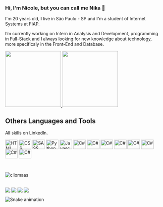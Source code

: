 <!-- Apresentação -->
### Hi, I'm Nicole, but you can call me Nika 👋

<p>I'm 20 years old, I live in São Paulo - SP and I'm a student of Internet Systems at FIAP.</p>
<p>I’m currently working on Intern in Analysis and Development, programming in Full-Stack and I always looking for new knowledge about technology, more specificaly in the Front-End and Database.</p>

<!-- Stats e Linguagens mais usadas -->
<div>
  <a href="https://github.com/nicoleribeiro">
    <img height="180em" src="https://github-readme-stats.vercel.app/api?username=nicoleribeiro&show_icons=true&theme=dark&include_all_commits=true&count_private=true"/>
    <img height="180em" src="https://github-readme-stats.vercel.app/api/top-langs/?username=nicoleribeiro&layout=compact&langs_count=16&theme=dark"/>
  </a>
</div>

<!-- Outras linguagens e ferramentas -->
## Others Languages and Tools
<p>All skills on LinkedIn.</p>
<div>
  <img align="center" alt="HTML" height="30em" width="40em" src="https://cdn.jsdelivr.net/gh/devicons/devicon/icons/html5/html5-original.svg" />
  <img align="center" alt="CSS" height="30em" width="40em" src="https://cdn.jsdelivr.net/gh/devicons/devicon/icons/css3/css3-original.svg" />
  <img align="center" alt="SASS" height="30em" width="40em" src="https://cdn.jsdelivr.net/gh/devicons/devicon/icons/sass/sass-original.svg" />
  <img align="center" alt="Python" height="30em" width="40em" src="https://cdn.jsdelivr.net/gh/devicons/devicon/icons/python/python-original.svg" />
  <img align="center" alt="Javascript" height="30em" width="40em" src="https://cdn.jsdelivr.net/gh/devicons/devicon/icons/javascript/javascript-original.svg" />
  <img align="center" alt="C#" height="30em" width="40em" src="https://cdn.jsdelivr.net/gh/devicons/devicon/icons/csharp/csharp-original.svg" />
  <img align="center" alt="C#" height="30em" width="40em" src="https://cdn.jsdelivr.net/gh/devicons/devicon/icons/typescript/typescript-original.svg" />
  <img align="center" alt="C#" height="30em" width="40em" src="https://cdn.jsdelivr.net/gh/devicons/devicon/icons/angularjs/angularjs-original.svg" />
  <img align="center" alt="C#" height="30em" width="40em" src="https://cdn.jsdelivr.net/gh/devicons/devicon/icons/php/php-original.svg" />
  <img align="center" alt="C#" height="30em" width="40em" src="https://cdn.jsdelivr.net/gh/devicons/devicon/icons/java/java-original.svg" />
  <img align="center" alt="C#" height="30em" width="40em" src="https://cdn.jsdelivr.net/gh/devicons/devicon/icons/photoshop/photoshop-plain.svg" />
  <img align="center" alt="C#" height="30em" width="40em" src="https://cdn.jsdelivr.net/gh/devicons/devicon/icons/premierepro/premierepro-original.svg" />
  <img align="center" alt="C#" height="30em" width="40em" src="https://cdn.jsdelivr.net/gh/devicons/devicon/icons/figma/figma-original.svg" />
</div>

<!-- Visualizadores do perfil-->
<br> <p align="left"><img src="https://komarev.com/ghpvc/?username=nicoleribeiro&label=Profile%20views&color=0e75b6&style=flat" alt="cliomaas" /></p> 

<!-- Linha bonitinha -->
##

 <!-- Links de contato direto -->
<div>
  <a href = "mailto:contatonicoleribeiro@outlook.com"><img align="center" src="https://img.shields.io/badge/Microsoft_Outlook-0078D4?style=for-the-badge&logo=microsoft-outlook&logoColor=white" target="_blank"></a>
  <a href="https://www.linkedin.com/in/nicoleribeironunes/" target="_blank"><img align="center" src="https://img.shields.io/badge/-LinkedIn-%230077B5?style=for-the-badge&logo=linkedin&logoColor=white"></a>
  <a href="https://instagram.com/nicoleribeiron" target="_blank"><img align="center" src="https://img.shields.io/badge/Instagram-E4405F?style=for-the-badge&logo=instagram&logoColor=white"></a>
  <a href="https://wa.me/5511949255951?text=Oi, vi seu perfil no GitHub." target="_blank"><img align="center" src="https://img.shields.io/badge/WhatsApp-25D366?style=for-the-badge&logo=whatsapp&logoColor=white"></a>
  
  <!-- Cobrinha -->  
  ![Snake animation](https://github.com/nicoleribeiro/nicoleribeiro/blob/output/github-contribution-grid-snake.svg)
  
</div>
